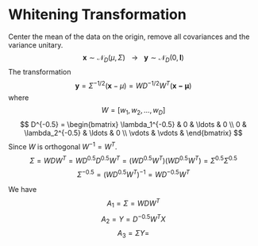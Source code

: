 # Whitening Transformation
Center the mean of the data on the origin, remove all covariances and the variance unitary. 
$$ \mathbf{x} \sim \mathcal{N}_D(\mu, \Sigma) \hspace{10pt} \rightarrow \hspace{10pt} \mathbf{y} \sim \mathcal{N}_D(0, \mathbf{I})  $$
The transformation
$$ \mathbf{y} = \Sigma^{-1/2} (\mathbf{x} - \mu) = WD^{-1/2}W^T(\mathbf{x - \mu}) $$
where
$$ W = [w_1, w_2, \ldots, w_D] $$
$$ D^{-0.5} = \begin{bmatrix} \lambda_1^{-0.5} & 0 & \ldots & 0 \\ 0 & \lambda_2^{-0.5} & \ldots & 0 \\ \vdots & \vdots & \end{bmatrix} $$
Since $W$ is orthogonal $W^{-1} = W^T$. 
$$ \Sigma = WDW^T = WD^{0.5}D^{0.5} W^T = (WD^{0.5}W^T)(WD^{0.5}W^T) = \Sigma^{0.5}\Sigma^{0.5} $$
$$ \Sigma^{-0.5} = (WD^{0.5}W^T)^{-1} = WD^{-0.5}W^T $$

We have
$$ A_1 = \Sigma = WDW^T $$
$$ A_2 = Y = D^{-0.5}W^T X $$
$$ A_3 = \Sigma Y =  $$
